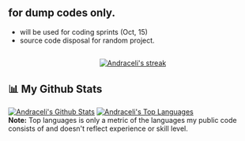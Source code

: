 ## for dump codes only.

- will be used for coding sprints (Oct, 15)
- source code disposal for random project.

<!---
andraceli/andraceli is a ✨ special ✨ repository because its `README.md` (this file) appears on your GitHub profile.
You can click the Preview link to take a look at your changes.
--->
##

<p align="center">
    <a href="https://github.com/andraceli/github-readme-streak-stats">
        <img title="🔥 Get streak stats for your profile at git.io/streak-stats" alt="Andraceli's streak" src="https://github-readme-streak-stats.herokuapp.com/?user=andraceli&theme=black-ice&hide_border=true&stroke=0000&background=060A0CD0"/>
    </a>
</p>
</div>

## 📊 My Github Stats
  <a href="https://github.com/andraceli/github-readme-stats"><img alt="Andraceli's Github Stats" src="https://github-readme-stats.vercel.app/api?username=andraceli&show_icons=true&count_private=true&theme=react&hide_border=true&bg_color=0D1117" /></a>
  <a href="https://github.com/andraceli/github-readme-stats"><img alt="Andraceli's Top Languages" src="https://github-readme-stats.vercel.app/api/top-langs/?username=andraceli&langs_count=8&count_private=true&layout=compact&theme=react&hide_border=true&bg_color=0D1117" /></a>
  <br/>
  <b>Note:</b> Top languages is only a metric of the languages my public code consists of and doesn't reflect experience or skill level.

